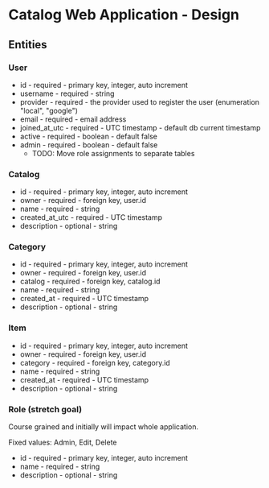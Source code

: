 # Catalog Web Application - Design

## Entities
### User
* id - required - primary key, integer, auto increment
* username - required - string
* provider - required - the provider used to register the user (enumeration "local", "google")
* email - required - email address
* joined_at_utc - required - UTC timestamp - default db current timestamp
* active - required - boolean - default false
* admin - required - boolean - default false
    * TODO: Move role assignments to separate tables

### Catalog
* id - required - primary key, integer, auto increment
* owner - required - foreign key, user.id
* name - required - string
* created_at_utc - required - UTC timestamp
* description - optional - string

### Category
* id - required - primary key, integer, auto increment
* owner - required - foreign key, user.id
* catalog - required - foreign key, catalog.id
* name - required - string
* created_at - required - UTC timestamp
* description - optional - string

### Item
* id - required - primary key, integer, auto increment
* owner - required - foreign key, user.id
* category - required - foreign key, category.id
* name - required - string
* created_at - required - UTC timestamp
* description - optional - string

### Role (__stretch goal__)
Course grained and initially will impact whole application.

Fixed values: Admin, Edit, Delete
* id - required - primary key, integer, auto increment
* name - required - string
* description - optional - string
